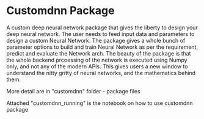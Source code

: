 # Customdnn Package
A custom deep neural network package that gives the liberty to design your deep neural network. The user needs to feed input data  and  parameters to design a custom Neural Network. The package gives a whole bunch of parameter options to build and train Neural Network as per the requirement, predict and evaluate the Network arch. The beauty of the package is that the whole backend prcoessing of the network is executed using Numpy only, and not any of the modern APIs. This gives users a new window to understand the nitty gritty of neural networks, and the mathematics behind them.

More detail are in "customdnn" folder - package files

Attached "customdnn_running" is the notebook on how to use customdnn package
